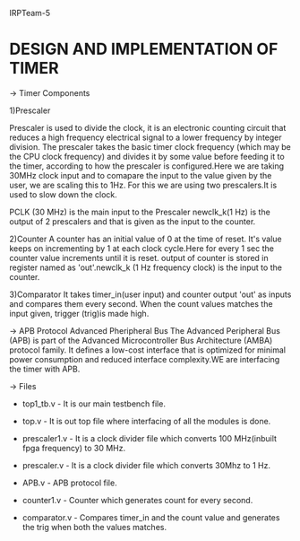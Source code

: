 IRPTeam-5

# DESIGN AND IMPLEMENTATION OF TIMER


->  Timer Components

1)Prescaler

Prescaler is used to divide the clock, it is an electronic counting circuit that reduces a high frequency electrical signal to a lower frequency by integer division. The prescaler takes the basic timer clock frequency (which may be the CPU clock frequency) and divides it by some value before feeding it to the timer, according to how the prescaler is configured.Here we are taking 30MHz clock  input and to comapare the input to the value given by the user, we are scaling this to 1Hz. For this we are using two prescalers.It is used to slow down the clock.

PCLK (30 MHz) is the main input to the Prescaler
newclk_k(1 Hz) is the output of 2 prescalers and that is given as the input to the counter.

2)Counter
A counter has an initial value of 0 at the time of reset. It's value keeps on incrementing by 1 at each clock cycle.Here for every 1 sec the counter value increments until it is reset. output of counter is stored in register named as 'out'.newclk_k (1 Hz frequency clock) is the input to the counter.

3)Comparator
It takes timer_in(user input) and counter output 'out' as inputs and compares them every second. When the count values matches the input given, trigger (trig)is made
high.


->  APB Protocol
Advanced Pheripheral Bus
The Advanced Peripheral Bus (APB) is part of the Advanced Microcontroller Bus Architecture (AMBA) protocol family. It defines a low-cost interface that is optimized for minimal power consumption and reduced interface complexity.WE are interfacing the timer with APB.


->  Files

* top1_tb.v - It is our main testbench file.

* top.v - It is out top file where interfacing of all the modules is done.

* prescaler1.v - It is a clock divider file which converts 100 MHz(inbuilt fpga frequency) to 30 MHz.

* prescaler.v - It is a clock divider file which converts 30Mhz to 1 Hz.

* APB.v - APB protocol file.

* counter1.v - Counter which generates count for every second.

* comparator.v - Compares timer_in and the count value and generates the trig when both the values matches.


